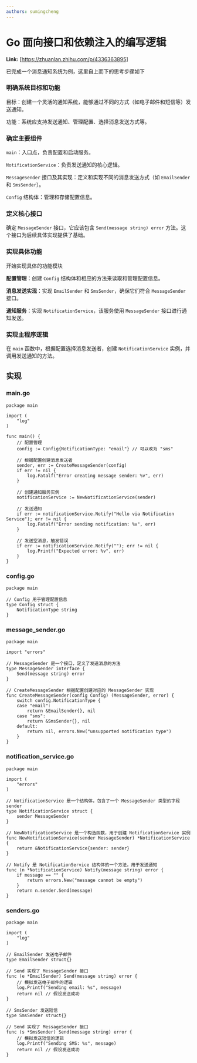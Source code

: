 ```yaml
---
authors: sumingcheng
---
```

# Go 面向接口和依赖注入的编写逻辑



 **Link:** [https://zhuanlan.zhihu.com/p/4336363895]



已完成一个消息通知系统为例，这里自上而下的思考步骤如下

### 明确系统目标和功能  

目标：创建一个灵活的通知系统，能够通过不同的方式（如电子邮件和短信等）发送通知。

功能：系统应支持发送通知、管理配置、选择消息发送方式等。

### 确定主要组件  

`main`：入口点，负责配置和启动服务。

`NotificationService`：负责发送通知的核心逻辑。

`MessageSender` 接口及其实现：定义和实现不同的消息发送方式（如 `EmailSender` 和 `SmsSender`）。

`Config` 结构体：管理和存储配置信息。

### 定义核心接口  

确定 `MessageSender` 接口，它应该包含 `Send(message string) error` 方法。这个接口为后续具体实现提供了基础。

### 实现具体功能  

开始实现具体的功能模块

**配置管理**：创建 `Config` 结构体和相应的方法来读取和管理配置信息。

**消息发送实现**：实现 `EmailSender` 和 `SmsSender`，确保它们符合 `MessageSender` 接口。

**通知服务**：实现 `NotificationService`，该服务使用 `MessageSender` 接口进行通知发送。

### 实现主程序逻辑  

在 `main` 函数中，根据配置选择消息发送者，创建 `NotificationService` 实例，并调用发送通知的方法。

## 实现  
### main.go  
```
package main

import (
	"log"
)

func main() {
	// 配置管理
	config := Config{NotificationType: "email"} // 可以改为 "sms"

	// 根据配置创建消息发送者
	sender, err := CreateMessageSender(config)
	if err != nil {
		log.Fatalf("Error creating message sender: %v", err)
	}

	// 创建通知服务实例
	notificationService := NewNotificationService(sender)

	// 发送通知
	if err := notificationService.Notify("Hello via Notification Service"); err != nil {
		log.Fatalf("Error sending notification: %v", err)
	}

	// 发送空消息，触发错误
	if err := notificationService.Notify(""); err != nil {
		log.Printf("Expected error: %v", err)
	}
}

```
### config.go  
```
package main

// Config 用于管理配置信息
type Config struct {
	NotificationType string
}

```
### message\_sender.go  
```
package main

import "errors"

// MessageSender 是一个接口，定义了发送消息的方法
type MessageSender interface {
	Send(message string) error
}

// CreateMessageSender 根据配置创建对应的 MessageSender 实现
func CreateMessageSender(config Config) (MessageSender, error) {
	switch config.NotificationType {
	case "email":
		return &EmailSender{}, nil
	case "sms":
		return &SmsSender{}, nil
	default:
		return nil, errors.New("unsupported notification type")
	}
}

```
### notification\_service.go  
```
package main

import (
	"errors"
)

// NotificationService 是一个结构体，包含了一个 MessageSender 类型的字段 sender
type NotificationService struct {
	sender MessageSender
}

// NewNotificationService 是一个构造函数，用于创建 NotificationService 实例
func NewNotificationService(sender MessageSender) *NotificationService {
	return &NotificationService{sender: sender}
}

// Notify 是 NotificationService 结构体的一个方法，用于发送通知
func (n *NotificationService) Notify(message string) error {
	if message == "" {
		return errors.New("message cannot be empty")
	}
	return n.sender.Send(message)
}

```
### senders.go  
```
package main

import (
	"log"
)

// EmailSender 发送电子邮件
type EmailSender struct{}

// Send 实现了 MessageSender 接口
func (e *EmailSender) Send(message string) error {
	// 模拟发送电子邮件的逻辑
	log.Printf("Sending email: %s", message)
	return nil // 假设发送成功
}

// SmsSender 发送短信
type SmsSender struct{}

// Send 实现了 MessageSender 接口
func (s *SmsSender) Send(message string) error {
	// 模拟发送短信的逻辑
	log.Printf("Sending SMS: %s", message)
	return nil // 假设发送成功
}

```
